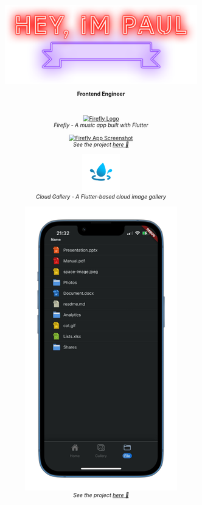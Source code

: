 <p align="center">
  <img width="520" src="hey.png" />
</p>

<p align="center">
  <strong>Frontend Engineer</strong>
</p>

<p align="center">
</p>

<p align="center">
  <br/><br/>

  <!-- Firefly Project -->
  <a href="https://github.com/lookacat/firefly-music-app" target="_blank">
    <img width="100" src="https://github.com/lookacat/firefly-music-app/blob/main/logotext.png" alt="Firefly Logo"/>
  </a>
  <br/>
  <i>Firefly - A music app built with Flutter</i>
  <br/><br/>
  <a href="https://github.com/lookacat/firefly-music-app" target="_blank">
    <img width="400" src="https://github.com/lookacat/firefly-music-app/blob/main/1.png" alt="Firefly App Screenshot" />
  </a>
  <br/>
  <i>See the project <a href="https://github.com/lookacat/firefly-music-app" target="_blank">here 🔗</a></i>
  <br/><br/>

  <!-- Cloud Gallery Project -->
  <a href="https://github.com/lookacat/cloud-gallery" target="_blank">
    <img width="100" src="https://github.com/lookacat/cloud-gallery/blob/main/assets/icon/rainfall_transparent.png" alt="Cloud Gallery Logo"/>
  </a>
  <br/>
  <i>Cloud Gallery - A Flutter-based cloud image gallery</i>
  <br/><br/>
  <a href="https://github.com/lookacat/cloud-gallery" target="_blank">
    <img width="400" src="https://github.com/lookacat/cloud-gallery/blob/main/assets/screenshots/screen1.png" alt="Cloud Gallery Screenshot" />
  </a>
  <br/>
  <i>See the project <a href="https://github.com/lookacat/cloud-gallery" target="_blank">here 🔗</a></i>
</p>
